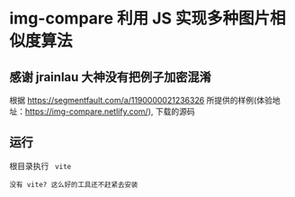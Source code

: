 # img-compare 利用 JS 实现多种图片相似度算法

## 感谢 jrainlau 大神没有把例子加密混淆

根据 https://segmentfault.com/a/1190000021236326 所提供的样例(体验地址：https://img-compare.netlify.com/), 下载的源码

## 运行

根目录执行 ```  vite ```

````
没有 vite? 这么好的工具还不赶紧去安装
````
